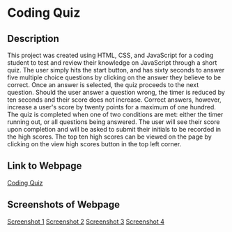 # Coding Quiz

## Description

This project was created using HTML, CSS, and JavaScript for a coding student to test and review their knowledge on JavaScript through a short quiz. The user simply hits the start button, and has sixty seconds to answer five multiple choice questions by clicking on the answer they believe to be correct. Once an answer is selected, the quiz proceeds to the next question. Should the user answer a question wrong, the timer is reduced by ten seconds and their score does not increase. Correct answers, however, increase a user's score by twenty points for a maximum of one hundred. The quiz is completed when one of two conditions are met: either the timer running out, or all questions being answered. The user will see their score upon completion and will be asked to submit their initials to be recorded in the high scores. The top ten high scores can be viewed on the page by clicking on the view high scores button in the top left corner.

## Link to Webpage

[Coding Quiz](https://cslunsford.github.io/coding-quiz/)

## Screenshots of Webpage

[Screenshot 1]()
[Screenshot 2]()
[Screenshot 3]()
[Screenshot 4]()
